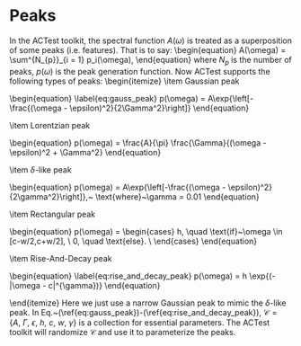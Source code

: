 # Peaks

In the ACTest toolkit, the spectral function $A(\omega)$ is treated as a superposition of some peaks (i.e. features). That is to say:
\begin{equation}
A(\omega) = \sum^{N_{p}}_{i = 1} p_i(\omega),
\end{equation}
where $N_{p}$ is the number of peaks, $p(\omega)$ is the peak generation function. Now ACTest supports the following types of peaks:
\begin{itemize}
\item Gaussian peak

\begin{equation}
\label{eq:gauss_peak}
p(\omega) = A\exp{\left[-\frac{(\omega - \epsilon)^2}{2\Gamma^2}\right]}
\end{equation}

\item Lorentzian peak

\begin{equation}
p(\omega) = \frac{A}{\pi} \frac{\Gamma}{(\omega - \epsilon)^2 + \Gamma^2}
\end{equation}

\item $\delta$-like peak

\begin{equation}
p(\omega) = A\exp{\left[-\frac{(\omega - \epsilon)^2}{2\gamma^2}\right]},~
\text{where}~\gamma = 0.01
\end{equation}

\item Rectangular peak

\begin{equation}
p(\omega) =
\begin{cases}
h, \quad \text{if}~\omega \in [c-w/2,c+w/2], \\
0, \quad \text{else}. \\
\end{cases}
\end{equation}

\item Rise-And-Decay peak

\begin{equation}
\label{eq:rise_and_decay_peak}
p(\omega) = h \exp{(-|\omega - c|^{\gamma})}
\end{equation}

\end{itemize}
Here we just use a narrow Gaussian peak to mimic the $\delta$-like peak. In Eq.~(\ref{eq:gauss_peak})-(\ref{eq:rise_and_decay_peak}), $\mathcal{C} = \{A,~\Gamma,~\epsilon,~h,~c,~w,~\gamma\}$ is a collection for essential parameters. The ACTest toolkit will randomize $\mathcal{C}$ and use it to parameterize the peaks.
